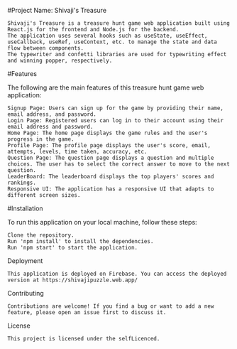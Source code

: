 #Project Name: Shivaji's Treasure

    Shivaji's Treasure is a treasure hunt game web application built using React.js for the frontend and Node.js for the backend. 
    The application uses several hooks such as useState, useEffect, useCallback, useRef, useContext, etc. to manage the state and data flow between components.
    The typewriter and confetti libraries are used for typewriting effect and winning popper, respectively.

#Features

  The following are the main features of this treasure hunt game web application:

    Signup Page: Users can sign up for the game by providing their name, email address, and password.
    Login Page: Registered users can log in to their account using their email address and password.
    Home Page: The home page displays the game rules and the user's progress in the game.
    Profile Page: The profile page displays the user's score, email, attempts, levels, time taken, accuracy, etc.
    Question Page: The question page displays a question and multiple choices. The user has to select the correct answer to move to the next question.
    LeaderBoard: The leaderboard displays the top players' scores and rankings.
    Responsive UI: The application has a responsive UI that adapts to different screen sizes.
    
#Installation

  To run this application on your local machine, follow these steps:

    Clone the repository.
    Run 'npm install' to install the dependencies.
    Run 'npm start' to start the application.
    
Deployment

    This application is deployed on Firebase. You can access the deployed version at https://shivajipuzzle.web.app/
    
Contributing

    Contributions are welcome! If you find a bug or want to add a new feature, please open an issue first to discuss it.

License

    This project is licensed under the selfLicenced.
